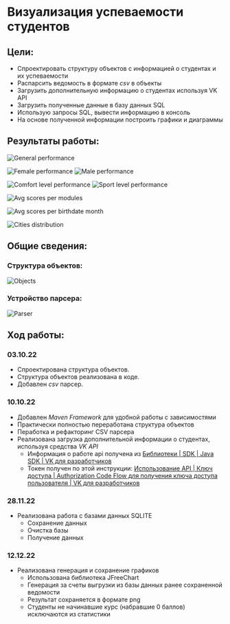 # Визуализация успеваемости студентов

## Цели:

- Спроектировать структуру объектов с информацией о студентах и их успеваемости
- Распарсить ведомость в формате *csv* в объекты
- Загрузить дополнительную информацию о студентах используя VK API
- Загрузить полученные данные в базу данных SQL
- Использую запросы SQL, вывести информацию в консоль
- На основе полученной информации построить графики и диаграммы

## Результаты работы:

![General performance](/charts/Общая%20успеваемость.png)

![Female performance](/charts/Успеваемость%20девушек.png)
![Male performance](/charts/Успеваемость%20парней.png)

![Comfort level performance](/charts/Успеваемость%20уровня%20комфорт.png)
![Sport level performance](/charts/Успеваемость%20уровня%20спорт.png)

![Avg scores per modules](/charts/Средние%20баллы%20за%20каждый%20модуль.png)

![Avg scores per birthdate month](/charts/Средние%20баллы%20за%20курс%20по%20месяцу%20рождения.png)

![Cities distribution](/charts/Распределение%20студентов%20по%20городам.png)

## Общие сведения:

### Структура объектов:

![Objects](/misc/objects.png)

### Устройство парсера:

![Parser](/misc/parser.png)

## Ход работы:

### 03.10.22

- Спроектирована структура объектов.
- Структура объектов реализована в коде.
- Добавлен *csv* парсер.

### 10.10.22

- Добавлен *Maven Framework* для удобной работы с зависимостями
- Практически полностью переработана структура объектов
- Пеработка и рефакторинг CSV парсера
- Реализована загрузка дополнительной информации о студентах, используя средства *VK API*
    + Информация о работе api получена
      из [Библиотеки | SDK | Java SDK | VK для разработчиков](https://dev.vk.com/sdk/java)
    + Токен получен по этой
      инструкции: [Использование API | Ключ доступа | Authorization Code Flow для получения ключа доступа пользователя | VK для разработчиков](https://dev.vk.com/api/access-token/authcode-flow-user)

### 28.11.22

- Реализована работа с базами данных SQLITE
    + Сохранение данных
    + Очистка базы
    + Получение данных

### 12.12.22

- Реализована генерация и сохранение графиков
    + Использована библиотека JFreeChart
    + Генерация за счеты выгрузки из базы данных ранее сохраненной ведомости
    + Результат сохраняется в формате png
    + Студенты не начинавшие курс (набравшие 0 баллов) исключаются из статистики
